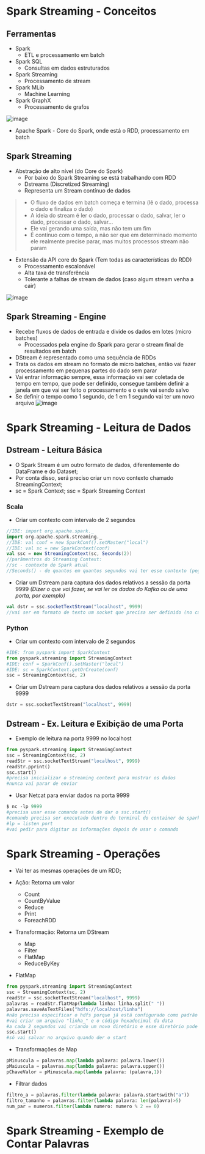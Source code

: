 # Spark Streaming - Conceitos
## Ferramentas
- Spark
  - ETL e processamento em batch
- Spark SQL
  - Consultas em dados estruturados
- Spark Streaming
  - Processamento de stream
- Spark MLib
  - Machine Learning
- Spark GraphX
  - Processamento de grafos
 
![image](https://github.com/Marinaafc/anotacoes-estudo/assets/107056644/29a9023b-41b8-4a2d-9da8-161deea2fbcf)
- Apache Spark - Core do Spark, onde está o RDD, processamento em batch

## Spark Streaming
- Abstração de alto nível (do Core do Spark)
  - Por baixo do Spark Streaming se está trabalhando com RDD
  - Dstreams (Discretized Streaming)
  - Representa um Stream contínuo de dados
> - O fluxo de dados em batch começa e termina (lê o dado, processa o dado e finaliza o dado)
> - A ideia do stream é ler o dado, processar o dado, salvar, ler o dado, processar o dado, salvar...
>  - Ele vai gerando uma saída, mas não tem um fim
>  - É contínuo com o tempo, a não ser que em determinado momento ele realmente precise parar, mas muitos processos stream não param
- Extensão da API core do Spark (Tem todas as características do RDD)
  - Processamento escalonável
  - Alta taxa de transferência
  - Tolerante a falhas de stream de dados (caso algum stream venha a cair)
 
![image](https://github.com/Marinaafc/anotacoes-estudo/assets/107056644/046c56f6-6ec0-4652-894e-c24a946efbd2)
## Spark Streaming - Engine
- Recebe fluxos de dados de entrada e divide os dados em lotes (micro batches)
  - Processados pela engine do Spark para gerar o stream final de resultados em batch
- DStream é representado como uma sequência de RDDs
- Trata os dados em stream no formato de micro batches, então vai fazer processamento em pequenas partes do dado sem parar
- Vai entrar informação sempre, essa informação vai ser coletada de tempo em tempo, que pode ser definido, consegue também definir a janela em que vai ser feito o processamento e o este vai sendo salvo
- Se definir o tempo como 1 segundo, de 1 em 1 segundo vai ter um novo arquivo
![image](https://github.com/Marinaafc/anotacoes-estudo/assets/107056644/e1400723-162a-401e-9363-cc3f39531d4d)

# Spark Streaming - Leitura de Dados
## Dstream - Leitura Básica
- O Spark Stream é um outro formato de dados, diferentemente do DataFrame e do Dataset;
- Por conta disso, será preciso criar um novo contexto chamado StreamingContext;
- sc = Spark Context; ssc = Spark Streaming Context

### Scala
- Criar um contexto com intervalo de 2 segundos

```scala
//IDE: import org.apache.spark._
import org.apache.spark.streaming._
//IDE: val conf = new SparkConf().setMaster("local")
//IDE: val sc = new SparkContext(conf)
val ssc = new StreamingContext(sc, Seconds(2))
//parâmentros do Streaming Context:
//sc - contexto do Spark atual
//Seconds() - de quantos em quantos segundos vai ter esse contexto (pegar os dados para fazer o processamento)
```
- Criar um Dstream para captura dos dados relativos a sessão da porta 9999 *(Dizer o que vai fazer, se vai ler os dados do Kafka ou de uma porta, por exemplo)*

```scala
val dstr = ssc.socketTextStream("localhost", 9999)
//vai ser em formato de texto um socket que precisa ser definido (no caso, é a porta 9999)
```
### Python 
- Criar um contexto com intervalo de 2 segundos

```python
#IDE: from pyspark import SparkContext
from pyspark.streaming import StreamingContext
#IDE: conf = SparkConf().setMaster("local")
#IDE: sc = SparkContext.getOrCreate(conf)
ssc = StreamingContext(sc, 2)
```
- Criar um Dstream para captura dos dados relativos a sessão da porta 9999

```python
dstr = ssc.socketTextStream("localhost", 9999)
```
## Dstream - Ex. Leitura e Exibição de uma Porta
- Exemplo de leitura na porta 9999 no localhost

```python
from pyspark.streaming import StreamingContext
ssc = StreamingContext(sc, 2)
readStr = ssc.socketTextStream("localhost", 9999)
readStr.pprint()
ssc.start()
#precisa inicializar o streaming context para mostrar os dados
#nunca vai parar de enviar
```
- Usar Netcat para enviar dados na porta 9999

```python
$ nc -lp 9999
#precisa usar esse comando antes de dar o ssc.start()
#comando precisa ser executado dentro do terminal do container de spark, porque é no localhost
#lp = listen port
#vai pedir para digitar as informações depois de usar o comando
```
# Spark Streaming - Operações
- Vai ter as mesmas operações de um RDD;
- Ação: Retorna um valor
  - Count
  - CountByValue
  - Reduce
  - Print
  - ForeachRDD
 
- Transformação: Retorna um DStream
  - Map
  - Filter
  - FlatMap
  - ReduceByKey

- FlatMap
```python
from pyspark.streaming import StreamingContext
ssc = StreamingContext(sc, 2)
readStr = ssc.socketTextStream("localhost", 9999)
palavras = readStr.flatMap(lambda linha: linha.split(" "))
palavras.saveAsTextFiles("hdfs://localhost/linha")
#não precisa especificar o hdfs porque já está configurado como padrão
#vai criar um arquivo "linha_" e o código hexadecimal da data
#a cada 2 segundos vai criando um novo diretório e esse diretório pode estar particionado
ssc.start()
#só vai salvar no arquivo quando der o start
```
- Transformações de Map

```python
pMinuscula = palavras.map(lambda palavra: palavra.lower())
pMaiuscula = palavras.map(lambda palavra: palavra.upper())
pChaveValor = pMinuscula.map(lambda palavra: (palavra,1))
```
- Filtrar dados

```python
filtro_a = palavras.filter(lambda palavra: palavra.startswith("a"))
filtro_tamanho = palavras.filter(lambda palavra: len(palavra)>5)
num_par = numeros.filter(lambda numero: numero % 2 == 0)
```
# Spark Streaming - Exemplo de Contar Palavras
